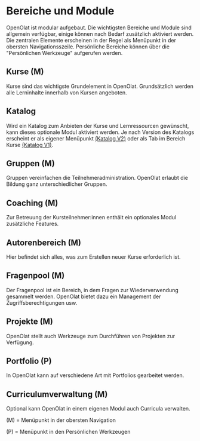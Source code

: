 # Bereiche und Module 
OpenOlat ist modular aufgebaut. Die wichtigsten Bereiche und Module sind allgemein verfügbar, einige können nach Bedarf zusätzlich aktiviert werden. Die zentralen Elemente erscheinen in der Regel als Menüpunkt in der obersten Navigationsszeile. Persönliche Bereiche können über die "Persönlichen Werkzeuge" aufgerufen werden. 

## Kurse (M)
Kurse sind das wichtigste Grundelement in OpenOlat. Grundsätzlich werden alle Lerninhalte innerhalb von Kursen angeboten. 

## Katalog
Wird ein Katalog zum Anbieten der Kurse und Lernressourcen gewünscht, kann dieses optionale Modul aktiviert werden. Je nach Version des Katalogs erscheint er als eigener Menüpunkt [(Katalog V2)](../area_modules/catalog2.0.de.md) oder als Tab im Bereich Kurse [(Katalog V1)](../area_modules/catalog1.0.de.md). 

## Gruppen (M)
Gruppen vereinfachen die Teilnehmeradministration. OpenOlat erlaubt die Bildung ganz unterschiedlicher Gruppen.

## Coaching (M)
Zur Betreuung der Kursteilnehmer:innen enthält ein optionales Modul zusätzliche Features.

## Autorenbereich (M)
Hier befindet sich alles, was zum Erstellen neuer Kurse erforderlich ist.

## Fragenpool (M)
Der Fragenpool ist ein Bereich, in dem Fragen zur Wiederverwendung gesammelt werden. OpenOlat bietet dazu ein Management der Zugriffsberechtigungen usw.

## Projekte (M)
OpenOlat stellt auch Werkzeuge zum Durchführen von Projekten zur Verfügung. 

## Portfolio (P)
In OpenOlat kann auf verschiedene Art mit Portfolios gearbeitet werden.

## Curriculumverwaltung (M)
Optional kann OpenOlat in einem eigenen Modul auch Curricula verwalten.


(M) = Menüpunkt in der obersten Navigation

(P) = Menüpunkt in den Persönlichen Werkzeugen